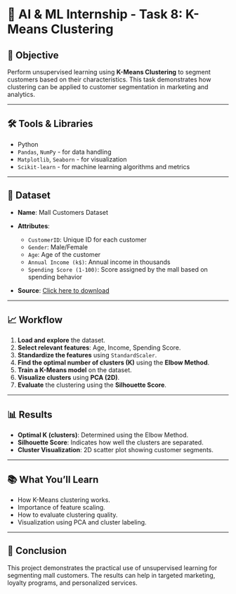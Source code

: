 # 🧠 AI & ML Internship - Task 8: K-Means Clustering

## 📌 Objective

Perform unsupervised learning using **K-Means Clustering** to segment customers based on their characteristics. This task demonstrates how clustering can be applied to customer segmentation in marketing and analytics.

---

## 🛠 Tools & Libraries

- Python
- `Pandas`, `NumPy` - for data handling
- `Matplotlib`, `Seaborn` - for visualization
- `Scikit-learn` - for machine learning algorithms and metrics

---

## 📂 Dataset

- **Name**: Mall Customers Dataset  
- **Attributes**:
  - `CustomerID`: Unique ID for each customer
  - `Gender`: Male/Female
  - `Age`: Age of the customer
  - `Annual Income (k$)`: Annual income in thousands
  - `Spending Score (1-100)`: Score assigned by the mall based on spending behavior

- **Source**: [Click here to download](https://www.kaggle.com/datasets/vjchoudhary7/customer-segmentation-tutorial)

---

## 📈 Workflow


1. **Load and explore** the dataset.
2. **Select relevant features**: Age, Income, Spending Score.
3. **Standardize the features** using `StandardScaler`.
4. **Find the optimal number of clusters (K)** using the **Elbow Method**.
5. **Train a K-Means model** on the dataset.
6. **Visualize clusters** using **PCA (2D)**.
7. **Evaluate** the clustering using the **Silhouette Score**.

---

## 📊 Results

- **Optimal K (clusters)**: Determined using the Elbow Method.
- **Silhouette Score**: Indicates how well the clusters are separated.
- **Cluster Visualization**: 2D scatter plot showing customer segments.

---

## 📚 What You’ll Learn

- How K-Means clustering works.
- Importance of feature scaling.
- How to evaluate clustering quality.
- Visualization using PCA and cluster labeling.


---

## 🧠 Conclusion

This project demonstrates the practical use of unsupervised learning for segmenting mall customers. The results can help in targeted marketing, loyalty programs, and personalized services.
